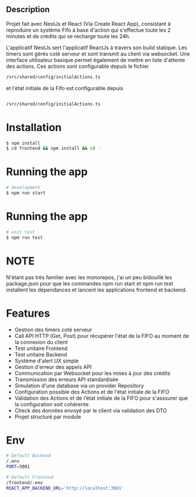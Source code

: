 
## Description
Projet fait avec NestJs et React (Via Create React App), consistant à reproduire un système Fifo à base d'action qui s'effectue toute les 2 minutes et de crédits qui se recharge toute les 24h.

L'applicatif NestJs sert l'applicatif ReactJs à travers son build statique. Les timers sont gérés coté serveur et sont transmit au client via websocket. Une interface utilisateur basique permet également de mettre en liste d'attente des actions. Ces actions sont configurable depuis le fichier

```bash
/src/shared/config/initialActions.ts
```
et l'état initiale de la Fifo est configurable depuis

```bash

/src/shared/config/initialActions.ts
```



# Installation

```bash
$ npm install
$ cd frontend && npm install && cd -

```

# Running the app

```bash
# development
$ npm run start

```

# Running the app

```bash
# unit test
$ npm run test

```

# NOTE
N'étant pas très familier avec les monorepos, j'ai un peu bidouillé les package.json pour que les commandes npm run start et npm run test installent les dépendances et lancent les applications frontend et backend.

# Features

- Gestion des timers coté serveur
- Call API HTTP (Get, Post) pour récupérer l'état de la FIFO au moment de la connexion du client
- Test unitaire Frontend
- Test unitaire Backend
- Système d'alert UX simple
- Gestion d'erreur des appels API
- Communication par Websocket pour les mises à jour des crédits
- Transmission des erreurs API standardisée
- Simulation d'une database via un provider Repository
- Configuration possible des Actions et de l'état initiale de la FIFO
- Validation des Actions et de l'état initiale de la FIFO pour s'asssurer que la configuration soit cohérente.
- Check des données envoyé par le client via validation des DTO
- Projet structuré par module

# Env


```bash
# Default Backend
/.env
PORT=3001

# Default Frontend
/frontend/.env
REACT_APP_BACKEND_URL='http://localhost:3001'
```


